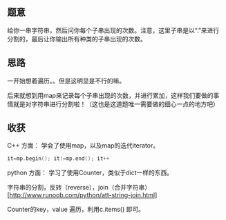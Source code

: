 ## 题意
   给你一串字符串，然后问你每个子串出现的次数。注意，这里子串是以“.”来进行分割的，最后让你输出所有种类的子串出现的次数。
   
## 思路
   一开始想着遍历。。但是这明显是不行的嘛。
   
   后来就想到用map来记录每个子串出现的次数，并进行累加，这样我们要做的事情就是对字符串进行分割啦！（这也是这道题唯一需要做的细心一点的地方吧）
   
## 收获
   C++ 方面： 学会了使用map，以及map的迭代iterator。
   ```c++
   it=mp.begin(); it!=mp.end(); it++
   ```
   
   python 方面： 学习了使用Counter，类似于dict一样的东西。
   
   字符串的分割，反转（reverse），join（合并字符串）[http://www.runoob.com/python/att-string-join.html]
   
   Counter的key，value 遍历，利用c.items() 即可。
